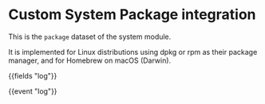 # Custom System Package integration

This is the `package` dataset of the system module.

It is implemented for Linux distributions using dpkg or rpm as their package
manager, and for Homebrew on macOS (Darwin).

{{fields "log"}}

{{event "log"}}
